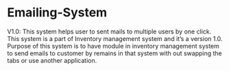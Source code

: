 # Emailing-System
V1.0: This system helps user to sent mails to multiple users by one click. This system is a part of Inventory management system and it’s a version 1.0. Purpose of this system is to have module in inventory management system to send emails to customer by remains in that system with out swapping the tabs or use another application. 
